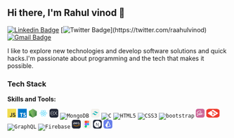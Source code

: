   ## Hi there, I'm Rahul vinod 👋

[![Linkedin Badge](https://img.shields.io/badge/-raahulvinod-blue?style=flat-square&logo=Linkedin&logoColor=white&link=https://www.linkedin.com/in/kunalraghav/)](https://www.linkedin.com/in/raahulvinod/) [![Twitter Badge](https://img.shields.io/badge/-@raahulvinod-1ca0f1?style=flat-square&labelColor=1ca0f1&logo=twitter&logoColor=white&link=https://twitter.com/raahulvinod_)](https://twitter.com/raahulvinod)
[![Gmail Badge](https://img.shields.io/badge/-rahulvinod135@gmail.com-c14438?style=flat-square&logo=Gmail&logoColor=white&link=mailto:rahulvinod135@gmail.com)](mailto:rahulvinod135@gmail.com)

  I like to explore new technologies and develop software solutions and quick hacks.I'm passionate about programming and the tech that makes it possible.




### Tech Stack
**Skills and Tools:**  

<code><img height="20" src="https://raw.githubusercontent.com/github/explore/80688e429a7d4ef2fca1e82350fe8e3517d3494d/topics/javascript/javascript.png"></code>
<code><img height="20" src="https://raw.githubusercontent.com/github/explore/80688e429a7d4ef2fca1e82350fe8e3517d3494d/topics/typescript/typescript.png"></code>
<code><img height="20" src="https://raw.githubusercontent.com/github/explore/80688e429a7d4ef2fca1e82350fe8e3517d3494d/topics/nodejs/nodejs.png" alt="Node.js"></code>
<code><img height="20" src="https://raw.githubusercontent.com/github/explore/cebd63002168a05a6a642f309227eefeccd92950/topics/react/react.png" alt="React"></code>
<code><img height="20" src="https://raw.githubusercontent.com/tandpfun/skill-icons/59059d9d1a2c092696dc66e00931cc1181a4ce1f/icons/ExpressJS-Dark.svg" alt="Express"></code>
<code><img height="20" src="https://cdn.iconscout.com/icon/free/png-256/mongodb-3-1175138.png" alt="MongoDB"></code>
<code><img height="20" src="https://raw.githubusercontent.com/tandpfun/skill-icons/59059d9d1a2c092696dc66e00931cc1181a4ce1f/icons/TailwindCSS-Light.svg" alt="Tailwind CSS"></code>
<code><img height="20" src="https://raw.githubusercontent.com/jmnote/z-icons/master/svg/c.svg" title="C"></code>
<code><img height="20" src="https://img.icons8.com/color/48/000000/html-5.png" alt="HTML5"></code>
<code><img height="20" src="https://img.icons8.com/color/48/000000/css3.png" alt="CSS3"></code>
<code><img  height="20" src="https://raw.githubusercontent.com/jmnote/z-icons/master/svg/bootstrap.svg" title="bootstrap"></code>
<code><img height="20" src="https://raw.githubusercontent.com/tandpfun/skill-icons/59059d9d1a2c092696dc66e00931cc1181a4ce1f/icons/Sass.svg" alt="SCSS"></code>
<code><img width="30px" height="20" src="https://raw.githubusercontent.com/tandpfun/skill-icons/59059d9d1a2c092696dc66e00931cc1181a4ce1f/icons/Git.svg" title="git"></code>
<code><img height="20" src="https://graphql.org/img/logo.svg" alt="GraphQL"></code>
<code><img height="20" src="https://firebase.google.com/images/brand-guidelines/logo-standard.png" alt="Firebase"></code>
<code><img height="20" src="https://raw.githubusercontent.com/tandpfun/skill-icons/59059d9d1a2c092696dc66e00931cc1181a4ce1f/icons/AWS-Dark.svg" alt="AWS"></code>
<code><img height="20" src="https://raw.githubusercontent.com/tandpfun/skill-icons/59059d9d1a2c092696dc66e00931cc1181a4ce1f/icons/Figma-Light.svg" alt="figma"></code>
<code><img height="20" src="https://raw.githubusercontent.com/tandpfun/skill-icons/59059d9d1a2c092696dc66e00931cc1181a4ce1f/icons/NextJS-Dark.svg" alt="nextjs"></code>
<code><img height="20" src="https://raw.githubusercontent.com/tandpfun/skill-icons/59059d9d1a2c092696dc66e00931cc1181a4ce1f/icons/Prisma.svg" alt="prisma"></code>
























